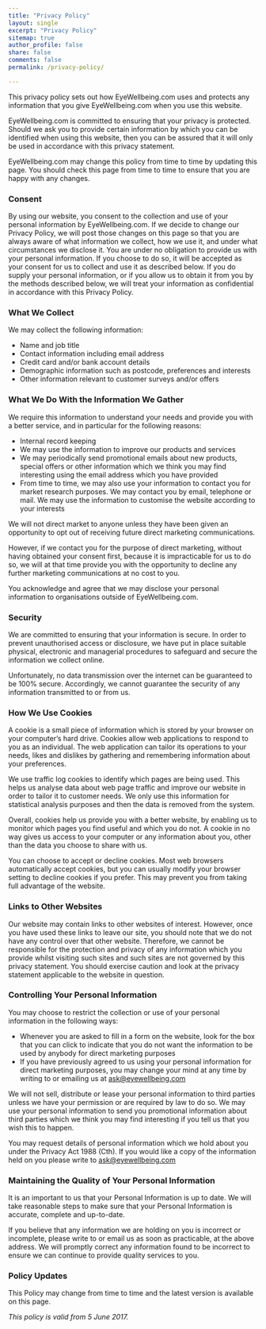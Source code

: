 ```yaml
---
title: "Privacy Policy"
layout: single
excerpt: "Privacy Policy"
sitemap: true
author_profile: false
share: false
comments: false
permalink: /privacy-policy/

---
```



This privacy policy sets out how EyeWellbeing.com uses and protects any information that you give EyeWellbeing.com when you use this website.

EyeWellbeing.com is committed to ensuring that your privacy is protected. Should we ask you to provide certain information by which you can be identified when using this website, then you can be assured that it will only be used in accordance with this privacy statement.

EyeWellbeing.com may change this policy from time to time by updating this page. You should check this page from time to time to ensure that you are happy with any changes.


### Consent

By using our website, you consent to the collection and use of your personal information by EyeWellbeing.com. If we decide to change our Privacy Policy, we will post those changes on this page so that you are always aware of what information we collect, how we use it, and under what circumstances we disclose it. You are under no obligation to provide us with your personal information. If you choose to do so, it will be accepted as your consent for us to collect and use it as described below. If you do supply your personal information, or if you allow us to obtain it from you by the methods described below, we will treat your information as confidential in accordance with this Privacy Policy.



### What We Collect

We may collect the following information:

* Name and job title
* Contact information including email address
* Credit card and/or bank account details
* Demographic information such as postcode, preferences and interests
* Other information relevant to customer surveys and/or offers


### What We Do With the Information We Gather

We require this information to understand your needs and provide you with a better service, and in particular for the following reasons:

* Internal record keeping
* We may use the information to improve our products and services
* We may periodically send promotional emails about new products, special offers or other information which we think you may find interesting using the email address which you have provided
* From time to time, we may also use your information to contact you for market research purposes. We may contact you by email, telephone or mail. We may use the information to customise the website according to your interests

We will not direct market to anyone unless they have been given an opportunity to opt out of receiving future direct marketing communications.

However, if we contact you for the purpose of direct marketing, without having obtained your consent first, because it is impracticable for us to do so, we will at that time provide you with the opportunity to decline any further marketing communications at no cost to you.

You acknowledge and agree that we may disclose your personal information to organisations outside of EyeWellbeing.com.


### Security

We are committed to ensuring that your information is secure. In order to prevent unauthorised access or disclosure, we have put in place suitable physical, electronic and managerial procedures to safeguard and secure the information we collect online.

Unfortunately, no data transmission over the internet can be guaranteed to be 100% secure. Accordingly, we cannot guarantee the security of any information transmitted to or from us.


### How We Use Cookies

A cookie is a small piece of information which is stored by your browser on your computer’s hard drive. Cookies allow web applications to respond to you as an individual. The web application can tailor its operations to your needs, likes and dislikes by gathering and remembering information about your preferences.

We use traffic log cookies to identify which pages are being used. This helps us analyse data about web page traffic and improve our website in order to tailor it to customer needs. We only use this information for statistical analysis purposes and then the data is removed from the system.

Overall, cookies help us provide you with a better website, by enabling us to monitor which pages you find useful and which you do not. A cookie in no way gives us access to your computer or any information about you, other than the data you choose to share with us.

You can choose to accept or decline cookies. Most web browsers automatically accept cookies, but you can usually modify your browser setting to decline cookies if you prefer. This may prevent you from taking full advantage of the website.


### Links to Other Websites

Our website may contain links to other websites of interest. However, once you have used these links to leave our site, you should note that we do not have any control over that other website. Therefore, we cannot be responsible for the protection and privacy of any information which you provide whilst visiting such sites and such sites are not governed by this privacy statement. You should exercise caution and look at the privacy statement applicable to the website in question.


### Controlling Your Personal Information

You may choose to restrict the collection or use of your personal information in the following ways:

* Whenever you are asked to fill in a form on the website, look for the box that you can click to indicate that you do not want the information to be used by anybody for direct marketing purposes
* If you have previously agreed to us using your personal information for direct marketing purposes, you may change your mind at any time by writing to or emailing us at ask@eyewellbeing.com

We will not sell, distribute or lease your personal information to third parties unless we have your permission or are required by law to do so. We may use your personal information to send you promotional information about third parties which we think you may find interesting if you tell us that you wish this to happen.


You may request details of personal information which we hold about you under the Privacy Act 1988 (Cth). If you would like a copy of the information held on you please write to ask@eyewellbeing.com


### Maintaining the Quality of Your Personal Information

It is an important to us that your Personal Information is up to date. We  will  take reasonable steps to make sure that your Personal Information is accurate, complete and up-to-date. 

If you believe that any information we are holding on you is incorrect or incomplete, please write to or email us as soon as practicable, at the above address. We will promptly correct any information found to be incorrect to ensure we can continue to provide quality services to you.


### Policy Updates

This Policy may change from time to time and the latest version is available on this page.



*This policy is valid from 5 June 2017.*

